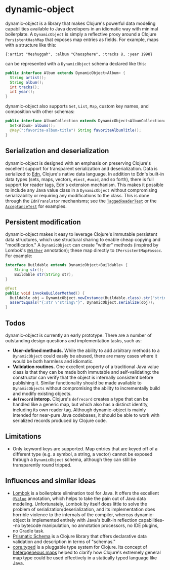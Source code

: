 # dynamic-object

dynamic-object is a library that makes Clojure's powerful data modeling capabilities available to Java developers in an idiomatic way with minimal boilerplate. A `DynamicObject` is simply a reflective proxy around a Clojure `PersistentHashMap` that exposes map entries as fields. For example, maps with a structure like this:

```
{:artist "Meshuggah", :album "Chaosphere", :tracks 8, :year 1998}
```

can be represented with a `DynamicObject` schema declared like this:

```java
public interface Album extends DynamicObject<Album> {
  String artist();
  String album();
  int tracks();
  int year();
}
```

dynamic-object also supports `Set`, `List`, `Map`, custom key names, and composition with other schemas:

```java
public interface AlbumCollection extends DynamicObject<AlbumCollection> {
  Set<Album> albums();
  @Key(":favorite-album-title") String favoriteAlbumTitle();
}
```

## Serialization and deserialization

dynamic-object is designed with an emphasis on preserving Clojure's excellent support for transparent serialization and deserialization. Data is serialized to [Edn](https://github.com/edn-format/edn), Clojure's native data language. In addition to Edn's built-in data types (sets, maps, vectors, `#inst`, `#uuid`, and so forth), there is full support for reader tags, Edn's extension mechanism. This makes it possible to include any Java value class in a `DynamicObject` without compromising serializability or requiring any modifications to the class. This is done through the `EdnTranslator` mechanisms; see the [`TaggedReaderTest`](https://github.com/rschmitt/dynamic-object/blob/master/src/test/java/TaggedReaderTest.java) or the [`AcceptanceTest`](https://github.com/rschmitt/dynamic-object/blob/master/src/test/java/AcceptanceTest.java) for examples.

## Persistent modification

dynamic-object makes it easy to leverage Clojure's immutable persistent data structures, which use structural sharing to enable cheap copying and "modification." A `DynamicObject` can create "wither" methods (inspired by Lombok's [`@Wither`](http://projectlombok.org/features/experimental/Wither.html) annotation); these map directly to `IPersistentMap#assoc`. For example:

```java
interface Buildable extends DynamicObject<Buildable> {
    String str();
    Buildable str(String str);
}

@Test
public void invokeBuilderMethod() {
  Buildable obj = DynamicObject.newInstance(Buildable.class).str("string");
  assertEquals("{:str \"string\"}", DynamicObject.serialize(obj));
}

```

## Todos

dynamic-object is currently an early prototype. There are a number of outstanding design questions and implementation tasks, such as:

* **User-defined methods.** While the ability to add arbitrary methods to a `DynamicObject` could easily be abused, there are many cases where it would be both harmless and idiomatic.
* **Validation routines.** One excellent property of a traditional Java value class is that they can be made both immutable and self-validating: the constructor can verify that the object is internally consistent before publishing it. Similar functionality should be made available to `DynamicObjects` without compromising the ability to incrementally build and modify existing objects.
* **`defrecord` interop.** Clojure's `defrecord` creates a type that can be handled like a generic map, but which also has a distinct identity, including its own reader tag. Although dynamic-object is mainly intended for near-pure Java codebases, it should be able to work with serialized records produced by Clojure code.

## Limitations

* Only keyword keys are supported. Map entries that are keyed off of a different type (e.g. a symbol, a string, a vector) cannot be exposed through a `DynamicObject` schema, although they can still be transparently round tripped.

## Influences and similar ideas

* [Lombok](http://www.projectlombok.org/) is a boilerplate elimination tool for Java. It offers the excellent [`@Value`](http://projectlombok.org/features/Value.html) annotation, which helps to take the pain out of Java data modeling. Unfortunately, Lombok by itself does little to solve the problem of serialization/deserialization, and its implementation does horrible violence to the internals of the compiler, whereas dynamic-object is implemented entirely with Java's built-in reflection capabilities--no bytecode manipulation, no annotation processors, no IDE plugins, no Gradle task.
* [Prismatic Schema](https://github.com/Prismatic/schema) is a Clojure library that offers declarative data validation and description in terms of "schemas."
* [core.typed](https://github.com/clojure/core.typed) is a pluggable type system for Clojure. Its concept of [heterogeneous maps](https://github.com/clojure/core.typed/wiki/Types#heterogeneous-maps) helped to clarify how Clojure's extremely general map type could be used effectively in a statically typed language like Java.
